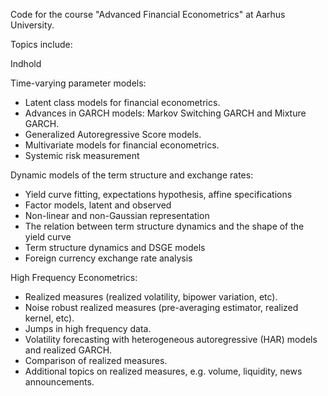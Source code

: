 Code for the course "Advanced Financial Econometrics" at Aarhus University. 

Topics include: 

Indhold

Time-varying parameter models: 
- Latent class models for financial econometrics.
- Advances in GARCH models: Markov Switching GARCH and Mixture GARCH.
- Generalized Autoregressive Score models.
- Multivariate models for financial econometrics.
- Systemic risk measurement

Dynamic models of the term structure and exchange rates:
- Yield curve fitting, expectations hypothesis, affine specifications
- Factor models, latent and observed
- Non-linear and non-Gaussian representation
- The relation between term structure dynamics and the shape of the yield curve
- Term structure dynamics and DSGE models
- Foreign currency exchange rate analysis

High Frequency Econometrics: 
- Realized measures (realized volatility, bipower variation, etc).
- Noise robust realized measures (pre-averaging estimator, realized kernel, etc).
- Jumps in high frequency data.
- Volatility forecasting with heterogeneous autoregressive (HAR) models and realized GARCH.
- Comparison of realized measures.
- Additional topics on realized measures, e.g. volume, liquidity, news announcements.
